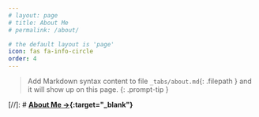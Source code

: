 ```yaml
---
# layout: page
# title: About Me
# permalink: /about/

# the default layout is 'page'
icon: fas fa-info-circle
order: 4
---
```


> Add Markdown syntax content to file `_tabs/about.md`{: .filepath } and it will show up on this page.
{: .prompt-tip }

 [//]: # **[About Me →](/posts/profile/){:target="_blank"}**
